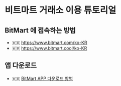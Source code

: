 #  비트마트 거래소 이용 튜토리얼

## BitMart 에 접속하는 방법
* 🇰🇷 https://www.bitmart.com/ko-KR
* 🇰🇷 https://www.bitmart.cool/ko-KR 

## 앱 다운로드
* 🇰🇷 [BitMart APP 다운로드 방법](README.kr.download.md)


